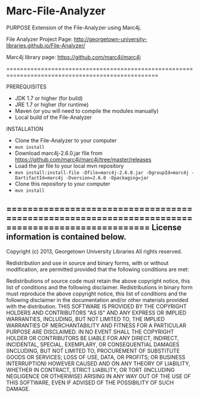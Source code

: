 Marc-File-Analyzer
==================

PURPOSE
Extension of the File-Analyzer using Marc4j.

File Analyzer Project Page: http://georgetown-university-libraries.github.io/File-Analyzer/

Marc4j library page: https://github.com/marc4j/marc4j


==================================================================================================

PREREQUISITES
- JDK 1.7 or higher (for build)
- JRE 1.7 or higher (for runtime)
- Maven (or you will need to compile the modules manually)
- Local build of the File-Analyzer

INSTALLATION
- Clone the File-Analyzer to your computer
- `mvn install`
- Download marc4j-2.6.0.jar file from https://github.com/marc4j/marc4j/tree/master/releases
- Load the jar file to your local mvn repository
- `mvn install:install-file -Dfile=marc4j-2.6.0.jar -DgroupId=marc4j -DartifactId=marc4j -Dversion=2.6.0 -Dpackaging=jar`
- Clone this repository to your computer
- `mvn install`

=================================================================================================
License information is contained below.
-------------------------------------------------------------------------

Copyright (c) 2013, Georgetown University Libraries
All rights reserved.

Redistribution and use in source and binary forms, with or without modification, are permitted provided that the following conditions are met:

Redistributions of source code must retain the above copyright notice, this list of conditions and the following disclaimer.
Redistributions in binary form must reproduce the above copyright notice, this list of conditions and the following disclaimer in the documentation and/or other materials provided with the distribution.
THIS SOFTWARE IS PROVIDED BY THE COPYRIGHT HOLDERS AND CONTRIBUTORS "AS IS" AND ANY EXPRESS OR IMPLIED WARRANTIES, INCLUDING, BUT NOT LIMITED TO, THE IMPLIED WARRANTIES OF MERCHANTABILITY AND FITNESS FOR A PARTICULAR PURPOSE ARE DISCLAIMED. IN NO EVENT SHALL THE COPYRIGHT HOLDER OR CONTRIBUTORS BE LIABLE FOR ANY DIRECT, INDIRECT, INCIDENTAL, SPECIAL, EXEMPLARY, OR CONSEQUENTIAL DAMAGES (INCLUDING, BUT NOT LIMITED TO, PROCUREMENT OF SUBSTITUTE GOODS OR SERVICES; LOSS OF USE, DATA, OR PROFITS; OR BUSINESS INTERRUPTION) HOWEVER CAUSED AND ON ANY THEORY OF LIABILITY, WHETHER IN CONTRACT, STRICT LIABILITY, OR TORT (INCLUDING NEGLIGENCE OR OTHERWISE) ARISING IN ANY WAY OUT OF THE USE OF THIS SOFTWARE, EVEN IF ADVISED OF THE POSSIBILITY OF SUCH DAMAGE.

